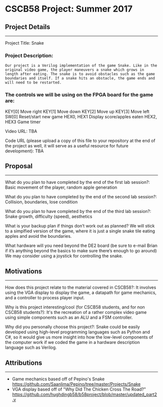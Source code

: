 # CSCB58 Project: Summer 2017

## Project Details
---------------
Project Title: Snake

### Project Description:
	Our project is a Verilog implementation of the game Snake. Like in the original video game, the player maneuvers a snake which grows in length after eating. The snake is to avoid obstacles such as the game boundaries and itself. If a snake hits an obstacle, the game ends and will need to be restarted.

### The controls we will be using on the FPGA board for the game are:
KEY[0]		Move right
KEY[1]		Move down
KEY[2]		Move up
KEY[3]		Move left
SW[0]		Reset/start new game
HEX0, HEX1	Display score/apples eaten
HEX2, HEX3	Game timer

Video URL: TBA

Code URL (please upload a copy of this file to your repository at the end of the project as well, it will
serve as a useful resource for future development): TBA


## Proposal
--------

What do you plan to have completed by the end of the first lab session?:
	Basic movement of the player, random apple generation

What do you plan to have completed by the end of the second lab session?:
	Collision, boundaries, lose condition

What do you plan to have completed by the end of the third lab session?:
	Snake growth, difficulty (speed), aesthetics

What is your backup plan if things don’t work out as planned?
	We will stick to a simplfied version of the game, where it is just a single snake tile eating apples and avoid the boundaries.

What hardware will you need beyond the DE2 board 
(be sure to e-mail Brian if it’s anything beyond the basics to make sure there’s enough to go around)
	We may consider using a joystick for controlling the snake.

## Motivations
-----------
How does this project relate to the material covered in CSCB58?:
	It involves using the VGA display to display the game, a datapath for game mechanics, and a controller to process player input.

Why is this project interesting/cool (for CSCB58 students, and for non CSCB58 students?):
	It's the recreation of a rather complex video game using simple components such as an ALU and a FSM controller.

Why did you personally choose this project?:
	Snake could be easily developed using high-level programming languages such as Python and C#, so it would give us more insight into how the low-level components of the computer work if we coded the game in a hardware description language such as Verilog.

## Attributions
------------
- Game mechanics based off of Pepino's Snake
	https://github.com/Saanlima/Pepino/tree/master/Projects/Snake
- VGA display based off of "Why Did The Chicken Cross The Road?"
	https://github.com/hughdingb58/b58project/blob/master/updated_part2.v
